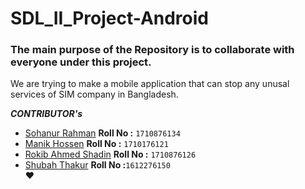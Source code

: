 # SDL_II_Project-Android
### The main purpose of the Repository is to collaborate with everyone under this project.
We are trying to make a mobile application that can stop any unusal services of SIM company in Bangladesh.  

**_CONTRIBUTOR's_**<br /> 
- [Sohanur Rahman](https://github.com/SohanCSERU)       **Roll No :** `1710876134` <br />
- [Manik Hossen](https://github.com/rahathossenmanik)   **Roll No :** `1710176121` <br />
- [Rokib Ahmed Shadin](https://github.com/Rokib-ru-cse) **Roll No :** `1710876126` <br />
- [Shubah Thakur](https://github.com/shubahthakur46)    **Roll No :**`1612276150` <br />
:heart:
